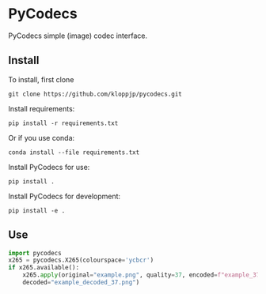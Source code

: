 # PyCodecs
PyCodecs simple (image) codec interface.

## Install
To install, first clone 
```shell script
git clone https://github.com/kloppjp/pycodecs.git
```
Install requirements:
```shell script
pip install -r requirements.txt
```
Or if you use conda:
```shell script
conda install --file requirements.txt
```
Install PyCodecs for use:
```shell script
pip install .
```
Install PyCodecs for development:
```shell script
pip install -e .
```

## Use

```python
import pycodecs
x265 = pycodecs.X265(colourspace='ycbcr')
if x265.available():
    x265.apply(original="example.png", quality=37, encoded=f"example_37.{x265.file_extension}",
    decoded="example_decoded_37.png")
```
